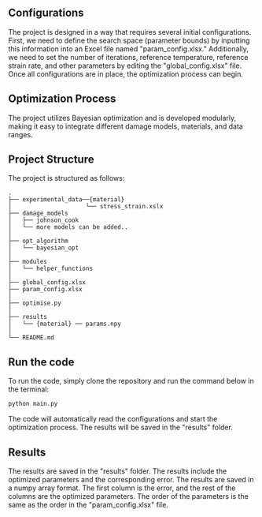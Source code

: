 ## Configurations
The project is designed in a way that requires several initial configurations. First, we need to define the search space (parameter bounds) by inputting this information into an Excel file named "param_config.xlsx." Additionally, we need to set the number of iterations, reference temperature, reference strain rate, and other parameters by editing the "global_config.xlsx" file. Once all configurations are in place, the optimization process can begin.

## Optimization Process
The project utilizes Bayesian optimization and is developed modularly, making it easy to integrate different damage models, materials, and data ranges.

## Project Structure
The project is structured as follows:
```
.
├── experimental_data──{material}
│                     └── stress_strain.xslx
├── damage_models
│   ├── johnson_cook
│   └── more models can be added..
│  
├── opt_algorithm
│   └── bayesian_opt
│   
├── modules
│   └── helper_functions
│   
├── global_config.xlsx
├── param_config.xlsx
│  
├── optimise.py
│  
├── results
│   └── {material} ── params.npy
│
└── README.md
```

## Run the code
To run the code, simply clone the repository and run the command below in the terminal: 
```bash
python main.py
```
The code will automatically read the configurations and start the optimization process. The results will be saved in the "results" folder.

## Results
The results are saved in the "results" folder. The results include the optimized parameters and the corresponding error. The results are saved in a numpy array format. The first column is the error, and the rest of the columns are the optimized parameters. The order of the parameters is the same as the order in the "param_config.xlsx" file.
